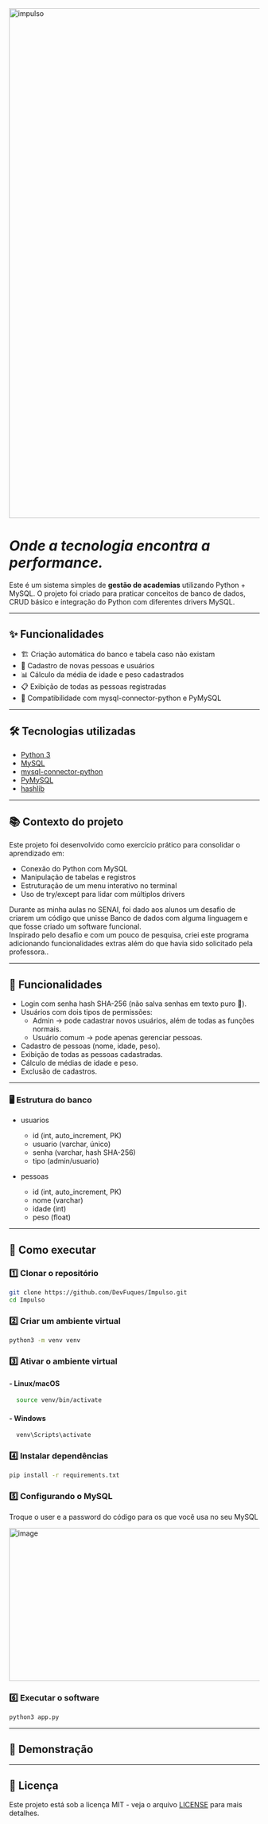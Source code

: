 <img width="1536" height="1024" alt="impulso" src="https://github.com/user-attachments/assets/702576fe-00bb-495f-94bd-cefb9d774214" />

# *Onde a tecnologia encontra a performance.*
Este é um sistema simples de **gestão de academias** utilizando Python + MySQL.
O projeto foi criado para praticar conceitos de banco de dados, CRUD básico e integração do Python com diferentes drivers MySQL.

---

## ✨ Funcionalidades
- 🏗️ Criação automática do banco e tabela caso não existam
- 👤 Cadastro de novas pessoas e usuários
- 📊 Cálculo da média de idade e peso cadastrados
- 📋 Exibição de todas as pessoas registradas
- 🔄 Compatibilidade com mysql-connector-python e PyMySQL 

---

## 🛠 Tecnologias utilizadas
- [Python 3](https://www.python.org/)
- [MySQL](https://www.mysql.com/)
- [mysql-connector-python](https://pypi.org/project/mysql-connector-python/)
- [PyMySQL](https://pypi.org/project/PyMySQL/)
- [hashlib](https://docs.python.org/pt-br/3.13/library/hashlib.html)
  
---
## 📚 Contexto do projeto
Este projeto foi desenvolvido como exercício prático para consolidar o aprendizado em:
- Conexão do Python com MySQL
- Manipulação de tabelas e registros
- Estruturação de um menu interativo no terminal
- Uso de try/except para lidar com múltiplos drivers

Durante as minha aulas no SENAI, foi dado aos alunos um desafio de criarem um código que unisse Banco de dados com alguma linguagem e que fosse criado um software funcional.  
Inspirado pelo desafio e com um pouco de pesquisa, criei este programa adicionando funcionalidades extras além do que havia sido solicitado pela professora..

---

## 📌 Funcionalidades

- Login com senha hash SHA-256 (não salva senhas em texto puro 🚫).
- Usuários com dois tipos de permissões:
  - Admin → pode cadastrar novos usuários, além de todas as funções normais.
  - Usuário comum → pode apenas gerenciar pessoas.
- Cadastro de pessoas (nome, idade, peso).
- Exibição de todas as pessoas cadastradas.
- Cálculo de médias de idade e peso.
- Exclusão de cadastros.

---

### 🖥️ Estrutura do banco

- usuarios
  - id (int, auto_increment, PK)
  - usuario (varchar, único)
  - senha (varchar, hash SHA-256)
  - tipo (admin/usuario)

- pessoas
  - id (int, auto_increment, PK)
  - nome (varchar)
  - idade (int)
  - peso (float)

---

## 🚀 Como executar

### 1️⃣ Clonar o repositório
```bash
git clone https://github.com/DevFuques/Impulso.git
cd Impulso
```
### 2️⃣ Criar um ambiente virtual
```bash
python3 -m venv venv
```
### 3️⃣ Ativar o ambiente virtual

#### - Linux/macOS
```bash
  source venv/bin/activate
```
#### - Windows
```bash
  venv\Scripts\activate
```
### 4️⃣ Instalar dependências
```bash
pip install -r requirements.txt
```
### 5️⃣ Configurando o MySQL
Troque o user e a password do código para os que você usa no seu MySQL

<img width="521" height="307" alt="image" src="https://github.com/user-attachments/assets/353e7297-0f25-4562-a16e-2905f66e37b1" />

### 6️⃣ Executar o software
```bash
python3 app.py
```
---

## 📸 Demonstração


---

## 📄 Licença

Este projeto está sob a licença MIT - veja o arquivo [LICENSE](LICENSE) para mais detalhes.

